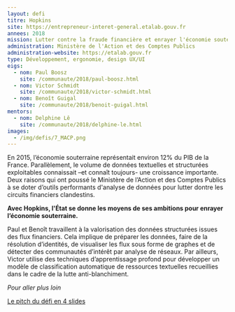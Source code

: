```yaml
---
layout: defi
titre: Hopkins
site: https://entrepreneur-interet-general.etalab.gouv.fr
annees: 2018
mission: Lutter contre la fraude financière et enrayer l'économie souterraine
administration: Ministère de l'Action et des Comptes Publics
administration-website: https://etalab.gouv.fr
type: Développement, ergonomie, design UX/UI
eigs:
  - nom: Paul Boosz
	site: /communaute/2018/paul-boosz.html
  - nom: Victor Schmidt
	site: /communaute/2018/victor-schmidt.html
  - nom: Benoît Guigal
	site: /communaute/2018/benoit-guigal.html
mentors:
  - nom: Delphine Lê
	site: /communaute/2018/delphine-le.html
images:
  - /img/defis/7_MACP.png
---
```


En 2015, l’économie souterraine représentait environ 12% du PIB de la
France. Parallèlement, le volume de données textuelles et structurées
exploitables connaissait –et connaît toujours- une croissance
importante. Deux raisons qui ont poussé le Ministère de l’Action et
des Comptes Publics à se doter d’outils performants d'analyse de données
pour lutter dontre les circuits financiers clandestins.

**Avec Hopkins, l'État se donne les moyens de ses ambitions pour enrayer
l’économie souterraine.**

Paul et Benoît travaillent à la valorisation des données
structurées issues des flux financiers. Cela implique de préparer les 
données, faire de la résolution d’identités, de visualiser les flux 
sous forme de graphes et de détecter des communautés d’intérêt par 
analyse de réseaux. Par ailleurs, Victor utilise des techniques 
d’apprentissage profond pour développer un modèle de classification 
automatique de ressources textuelles recueillies dans le cadre de la
lutte anti-blanchiment.

_Pour aller plus loin_

[Le pitch du défi en 4 slides](https://www.slideshare.net/Etalab/eig-promo-2-prsentation-du-dfi-gobelins/1)
